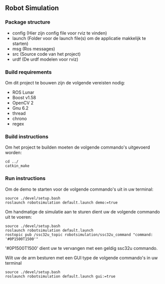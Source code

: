## Robot Simulation ##

### Package structure ###
* config (Hier zijn config file voor rviz te vinden)
* launch (Folder voor de launch file(s) om de applicatie makkelijk te starten)
* msg (Ros messages)
* src (Source code van het project)
* urdf (De urdf modelen voor rviz)

### Build requirements ###
Om dit project te bouwen zijn de volgende vereisten nodig:

- ROS Lunar
- Boost v1.58
- OpenCV 2
- Gnu 6.2
- thread
- chrono
- regex

### Build instructions ###
Om het project te builden moeten de volgende commando's uitgevoerd worden: 

```
cd ../
catkin_make
```

### Run instructions ###
Om de demo te starten voor de volgende commando's uit in uw terminal:

```
source ./devel/setup.bash
roslaunch robotsimulation default.launch demo:=true
```

Om handmatige de simulatie aan te sturen dient uw de volgende commando uit te voeren:

```
source ./devel/setup.bash
roslaunch robotsimulation default.launch
rostopic pub /ssc32u_topic robotsimulation/ssc32u_command "command: '#0P1500T1500'" 
```
'#0P1500T1500' dient uw te vervangen met een geldig ssc32u commando.

Wilt uw de arm besturen met een GUI type de volgende commando's in uw terminal

```
source ./devel/setup.bash
roslaunch robotsimulation default.launch gui:=true
```
